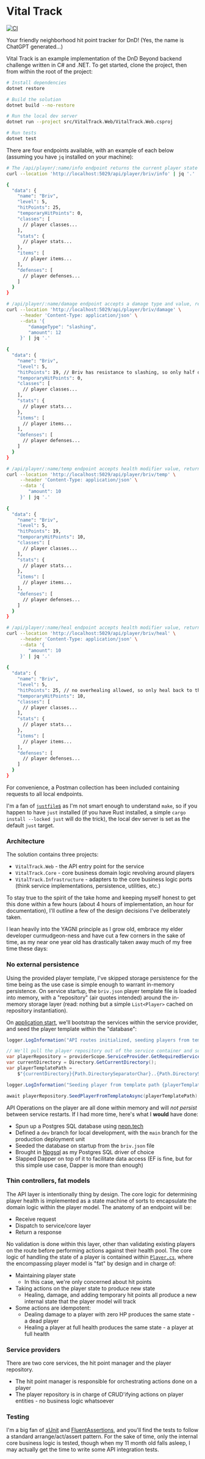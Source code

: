 # Vital Track

[![CI](https://github.com/JoeyMckenzie/vital-track/actions/workflows/ci.yml/badge.svg)](https://github.com/JoeyMckenzie/vital-track/actions/workflows/ci.yml)

Your friendly neighborhood hit point tracker for DnD! (Yes, the name is ChatGPT generated...)

Vital Track is an example
implementation of the DnD Beyond backend challenge written in C# and .NET. To get started,
clone the project, then from within the root of the project:

```bash
# Install dependencies
dotnet restore

# Build the solution
dotnet build --no-restore

# Run the local dev server
dotnet run --project src/VitalTrack.Web/VitalTrack.Web.csproj

# Run tests
dotnet test
```

There are four endpoints available, with an example of each below (assuming you have `jq` installed on your machine):

```bash
# The /api/player/:name/info endpoint returns the current player state
curl --location 'http://localhost:5029/api/player/briv/info' | jq '.'

{
  "data": {
    "name": "Briv",
    "level": 5,
    "hitPoints": 25,
    "temporaryHitPoints": 0,
    "classes": [
      // player classes...
    ],
    "stats": {
      // player stats...
    },
    "items": [
      // player items...
    ],
    "defenses": [
      // player defenses...
    ]
  }
}

# /api/player/:name/damage endpoint accepts a damage type and value, returning the updated player state
curl --location 'http://localhost:5029/api/player/briv/damage' \
     --header 'Content-Type: application/json' \
     --data '{
        "damageType": "slashing",
        "amount": 12
     }' | jq '.'
     
{
  "data": {
    "name": "Briv",
    "level": 5,
    "hitPoints": 19, // Briv has resistance to slashing, so only half damage is taken
    "temporaryHitPoints": 0,
    "classes": [
      // player classes...
    ],
    "stats": {
      // player stats...
    },
    "items": [
      // player items...
    ],
    "defenses": [
      // player defenses...
    ]
  }
}

# /api/player/:name/temp endpoint accepts health modifier value, returning the updated player state with the temporary health
curl --location 'http://localhost:5029/api/player/briv/temp' \
     --header 'Content-Type: application/json' \
     --data '{
        "amount": 10
     }' | jq '.'
     
{
  "data": {
    "name": "Briv",
    "level": 5,
    "hitPoints": 19,
    "temporaryHitPoints": 10,
    "classes": [
      // player classes...
    ],
    "stats": {
      // player stats...
    },
    "items": [
      // player items...
    ],
    "defenses": [
      // player defenses...
    ]
  }
}

# /api/player/:name/heal endpoint accepts health modifier value, returning the updated player state with increased health
curl --location 'http://localhost:5029/api/player/briv/heal' \
     --header 'Content-Type: application/json' \
     --data '{
        "amount": 10
     }' | jq '.'
     
{
  "data": {
    "name": "Briv",
    "level": 5,
    "hitPoints": 25, // no overhealing allowed, so only heal back to the original health pool cap
    "temporaryHitPoints": 10,
    "classes": [
      // player classes...
    ],
    "stats": {
      // player stats...
    },
    "items": [
      // player items...
    ],
    "defenses": [
      // player defenses...
    ]
  }
}
```

For convenience, a Postman collection has been included containing requests to all local endpoints.

I'm a fan of [`justfile`s](https://just.systems) as I'm not smart enough to understand `make`, so if you happen
to have `just` installed (if you have Rust installed, a simple `cargo install --locked just` will do the trick),
the local dev server is set as the default `just` target.

### Architecture

The solution contains three projects:

- `VitalTrack.Web` - the API entry point for the service
- `VitalTrack.Core` - core business domain logic revolving around players
- `VitalTrack.Infrastructure` - adapters to the core business logic ports (think service implementations, persistence,
  utilities, etc.)

To stay true to the spirit of the take home and keeping myself honest to get this done
within a few hours (about 4 hours of implementation, an hour for documentation), I'll outline a few of the design
decisions I've deliberately taken.

I lean heavily into the YAGNI principle as I grow old, embrace my elder developer curmudgeon-ness and
have cut a few corners in the sake of time, as my near one year old has drastically taken away
much of my free time these days:

### No external persistence

Using the provided player template, I've skipped storage persistence for the time being
as the use case is simple enough to warrant in-memory persistence. On service startup, the
`briv.json` player template file is loaded into memory, with a "repository" (air quotes intended)
around the in-memory storage layer (read: nothing but a simple `List<Player>` cached on repository
instantiation).

On [application start](https://github.com/joeymckenzie/vital-track), we'll bootstrap the services
within the service provider, and seed the player template within the "database":

```csharp
logger.LogInformation("API routes initialized, seeding players from template");

// We'll pull the player repository out of the service container and seed the in-memory collection
var playerRepository = providerScope.ServiceProvider.GetRequiredService<IPlayerRepository>();
var currentDirectory = Directory.GetCurrentDirectory();
var playerTemplatePath =
    $"{currentDirectory}{Path.DirectorySeparatorChar}..{Path.DirectorySeparatorChar}..{Path.DirectorySeparatorChar}templates{Path.DirectorySeparatorChar}briv.json";

logger.LogInformation("Seeding player from template path {playerTemplatePath}", playerTemplatePath);

await playerRepository.SeedPlayerFromTemplateAsync(playerTemplatePath);
```

API Operations on the player are all done within memory and will *not persist* between service restarts.
If I had more time, here's what I **would** have done:

- Spun up a Postgres SQL database using [neon.tech](https://neon.tech)
- Defined a `dev` branch for local development, with the `main` branch for the production deployment unit
- Seeded the database on startup from the `briv.json` file
- Brought in [Npgsql](https://www.npgsql.org/) as my Postgres SQL driver of choice
- Slapped Dapper on top of it to facilitate data access (EF is fine, but for this simple use case, Dapper is more than
  enough)

### Thin controllers, fat models

The API layer is intentionally thing by design. The core logic for determining player health
is implemented as a state machine of sorts to encapsulate the domain logic within the player model.
The anatomy of an endpoint will be:

- Receive request
- Dispatch to service/core layer
- Return a response

No validation is done within this layer, other than validating existing players on the route
before performing actions against their health pool. The core logic of handling the state of a player
is contained within [`Player.cs`](https://github.com), where the encompassing player model is "fat" by design and
in charge of:

- Maintaining player state
    - In this case, we're only concerned about hit points
- Taking actions on the player state to produce new state
    - Healing, damage, and adding temporary hit points all produce a new internal state that the player model will track
- Some actions are idempotent:
    - Dealing damage to a player with zero HP produces the same state - a dead player
    - Healing a player at full health produces the same state - a player at full health

### Service providers

There are two core services, the hit point manager and the player repository.

- The hit point manager is responsible for orchestrating actions done on a player
- The player repository is in charge of CRUD'ifying actions on player entities - no business logic whatsoever

### Testing

I'm a big fan of [xUnit](https://xunit.net/) and [FluentAssertions](https://fluentassertions.com/), and you'll find
the tests to follow a standard arrange/act/assert pattern. For the sake of time, only the internal core business logic
is tested, though when my 11 month old falls asleep, I may actually get the time to write some API integration tests.